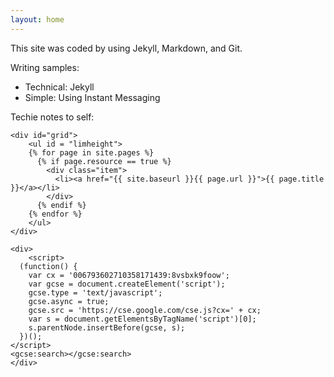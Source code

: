 ```yaml
---
layout: home
---
```

This site was coded by using Jekyll, Markdown, and Git.

Writing samples: 

* Technical: Jekyll
* Simple: Using Instant Messaging

Techie notes to self:

```
<div id="grid">
	<ul id = "limheight">
	{% for page in site.pages %}
	  {% if page.resource == true %}
	    <div class="item">
	      <li><a href="{{ site.baseurl }}{{ page.url }}">{{ page.title }}</a></li>
	    </div>
	  {% endif %}
	{% endfor %}
	</ul>
</div>

<div>
	<script>
  (function() {
    var cx = '006793602710358171439:8vsbxk9foow';
    var gcse = document.createElement('script');
    gcse.type = 'text/javascript';
    gcse.async = true;
    gcse.src = 'https://cse.google.com/cse.js?cx=' + cx;
    var s = document.getElementsByTagName('script')[0];
    s.parentNode.insertBefore(gcse, s);
  })();
</script>
<gcse:search></gcse:search>
</div>
```